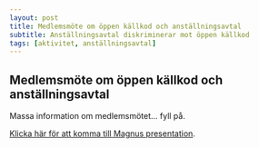 ```yaml
---
layout: post
title: Medlemsmöte om öppen källkod och anställningsavtal
subtitle: Anställningsavtal diskriminerar mot öppen källkod
tags: [aktivitet, anställningsavtal]
---
```


## Medlemsmöte om öppen källkod och anställningsavtal

Massa information om medlemsmötet... fyll på.

[Klicka här för att komma till Magnus presentation](https://github.com/mglantz/employment-contacts-oss/raw/main/FLOSS%20diskriminering.pdf).
